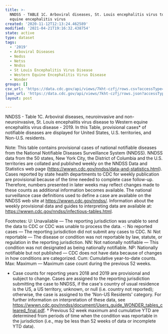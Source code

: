 ```yaml
---
title: >-
  NNDSS - TABLE 1C. Arboviral diseases, St. Louis encephalitis virus to Western
  equine encephalitis virus
created: '2020-11-12T12:13:24.462589'
modified: '2021-04-21T19:16:32.438754'
state: active
type: dataset
tags:
  - '2019'
  - Arboviral Diseases
  - Nedss
  - Netss
  - Nndss
  - St Louis Encephalitis Virus Disease
  - Western Equine Encephalitis Virus Disease
  - Wonder
groups: []
csv_url: 'https://data.cdc.gov/api/views/7kht-czfj/rows.csv?accessType=DOWNLOAD'
json_url: 'https://data.cdc.gov/api/views/7kht-czfj/rows.json?accessType=DOWNLOAD'
layout: post

---
```

NNDSS - Table 1C. Arboviral diseases, neuroinvasive and non-neuroinvasive,  St. Louis encephalitis virus disease to Western equine encephalitis virus disease - 2019. In this Table, provisional cases* of notifiable diseases are displayed for United States, U.S. territories, and Non-U.S. residents. 

Note: 
This table contains provisional cases of national notifiable diseases from the National Notifiable Diseases Surveillance System (NNDSS). NNDSS data from the 50 states, New York City, the District of Columbia and the U.S. territories are collated and published weekly on the NNDSS Data and Statistics web page (https://wwwn.cdc.gov/nndss/data-and-statistics.html). Cases reported by state health departments to CDC for weekly publication are provisional because of the time needed to complete case follow-up. Therefore, numbers presented in later weeks may reflect changes made to these counts as additional information becomes available. The national surveillance case definitions used to define a case are available on the NNDSS web site at https://wwwn.cdc.gov/nndss/. Information about the weekly provisional data and guides to interpreting data are available at: https://wwwn.cdc.gov/nndss/infectious-tables.html. 

Footnotes: 
U: Unavailable — The reporting jurisdiction was unable to send the data to CDC or CDC was unable to process the data.
-: No reported cases — The reporting jurisdiction did not submit any cases to CDC.
N: Not reportable — The disease or condition was not reportable by law, statute, or regulation in the reporting jurisdiction.
NN: Not nationally notifiable — This condition was not designated as being nationally notifiable.
NP: Nationally notifiable but not published — CDC does not have data because of changes in how conditions are categorized.
Cum: Cumulative year-to-date counts.
Max: Maximum — Maximum case count during the previous 52 weeks.
* Case counts for reporting years 2018 and 2019 are provisional and subject to change. Cases are assigned to the reporting jurisdiction submitting the case to NNDSS, if the case's country of usual residence is the US, a US territory, unknown, or null (i.e. country not reported); otherwise, the case is assigned to the 'Non-US Residents' category. For further information on interpretation of these data, see https://wwwn.cdc.gov/nndss/document/Users_guide_WONDER_tables_cleared_final.pdf. 
† Previous 52 week maximum and cumulative YTD are determined from periods of time when the condition was reportable in the jurisdiction (i.e., may be less than 52 weeks of data or incomplete YTD data).
